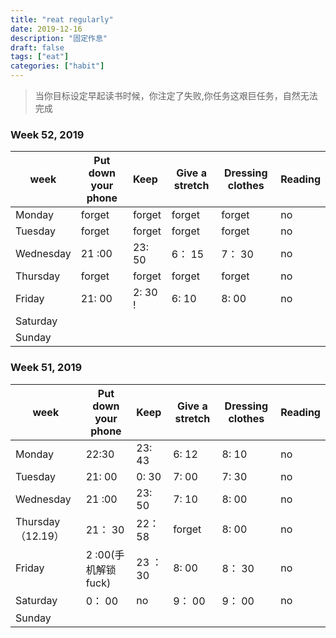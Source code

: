 ```yaml
---
title: "reat regularly"
date: 2019-12-16
description: "固定作息"
draft: false
tags: ["eat"]
categories: ["habit"]
---
```




> 当你目标设定早起读书时候，你注定了失败,你任务这艰巨任务，自然无法完成





### Week 52, 2019

| week      | Put down your phone | Keep    | Give a stretch | Dressing clothes | Reading |
| --------- | ------------------- | :------ | -------------- | ---------------- | ------- |
| Monday    | forget              | forget  | forget         | forget           | no      |
| Tuesday   | forget              | forget  | forget         | forget           | no      |
| Wednesday | 21 :00              | 23: 50  | 6： 15         | 7： 30           | no      |
| Thursday  | forget              | forget  | forget         | forget           | no      |
| Friday    | 21: 00              | 2: 30 ! | 6: 10          | 8: 00            | no      |
| Saturday  |                     |         |                |                  |         |
| Sunday    |                     |         |                |                  |         |

### Week 51, 2019

| week              | Put down your phone  | Keep    | Give a stretch | Dressing clothes | Reading |
| ----------------- | -------------------- | :------ | -------------- | ---------------- | ------- |
| Monday            | 22:30                | 23: 43  | 6: 12          | 8: 10            | no      |
| Tuesday           | 21: 00               | 0: 30   | 7: 00          | 7: 30            | no      |
| Wednesday         | 21 :00               | 23: 50  | 7: 10          | 8: 00            | no      |
| Thursday（12.19） | 21： 30              | 22： 58 | forget         | 8: 00            | no      |
| Friday            | 2 :00(手机解锁 fuck) | 23 ：30 | 8: 00          | 8： 30           | no      |
| Saturday          | 0： 00               | no      | 9： 00         | 9： 00           | no      |
| Sunday            |                      |         |                |                  |         |





